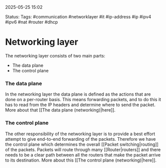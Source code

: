 2025-05-25 15:02

Status:
Tags: #communication #networklayer #it #ip-address #ip #ipv4 #ipv6 #nat #router #dhcp

# Networking layer
The networking layer consists of two main parts: 
- The data plane
- The control plane

### The data plane 
In the networking layer the data plane is defined as the actions that are done on a per-router basis. This means forwarding packets, and to do this it has to read from the IP headers and determine where to send the packet. More about that [[The data plane (networking)|here]].

### The control plane 
The other responsibility of the networking layer is to provide a best effort attempt to give end-to-end forwarding of the packets. Therefore we have the control plane which determines the overall [[Packet switching|routing]] of the packets. Packets will route through many [[Router|routers]] and there needs to be a clear path between all the routers that make the packet arrive to its destination. More about this [[The control plane (networking)|here]].





